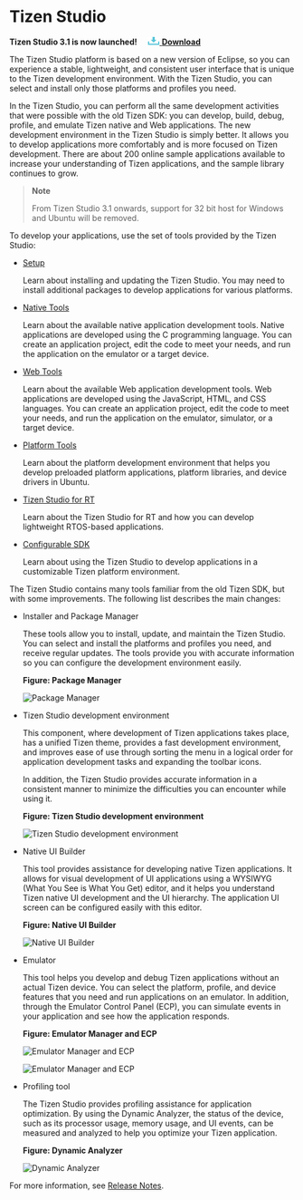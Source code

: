 # Tizen Studio

**Tizen Studio 3.1 is now launched!**&nbsp;&nbsp;&nbsp;&nbsp;&nbsp;[![Download](media/ic_docs_download.png)  **Download**](https://developer.tizen.org/development/tizen-studio/download)

The Tizen Studio platform is based on a new version of Eclipse, so you can experience a stable, lightweight, and consistent user interface that is unique to the Tizen development environment. With the Tizen Studio, you can select and install only those platforms and profiles you need.

In the Tizen Studio, you can perform all the same development activities that were possible with the old Tizen SDK: you can develop, build, debug, profile, and emulate Tizen native and Web applications. The new development environment in the Tizen Studio is simply better. It allows you to develop applications more comfortably and is more focused on Tizen development. There are about 200 online sample applications available to increase your understanding of Tizen applications, and the sample library continues to grow.


> **Note**
> 
> From Tizen Studio 3.1 onwards, support for 32 bit host for Windows and Ubuntu will be removed.

To develop your applications, use the set of tools provided by the Tizen Studio:

- [Setup](setup/install-sdk.md)

  Learn about installing and updating the Tizen Studio. You may need to install additional packages to develop applications for various platforms.

- [Native Tools](native-tools/index.md)

  Learn about the available native application development tools. Native applications are developed using the C programming language. You can create an application project, edit the code to meet your needs, and run the application on the emulator or a target device.

- [Web Tools](web-tools/index.md)

  Learn about the available Web application development tools. Web applications are developed using the JavaScript, HTML, and CSS languages. You can create an application project, edit the code to meet your needs, and run the application on the emulator, simulator, or a target device.

- [Platform Tools](platform-tools/overview.md)

  Learn about the platform development environment that helps you develop preloaded platform applications, platform libraries, and device drivers in Ubuntu.

- [Tizen Studio for RT](rt-ide/overview.md)

  Learn about the Tizen Studio for RT and how you can develop lightweight RTOS-based applications.

- [Configurable SDK](configurable-sdk/configurable-sdk.md)

  Learn about using the Tizen Studio to develop applications in a customizable Tizen platform environment.


The Tizen Studio contains many tools familiar from the old Tizen SDK, but with some improvements. The following list describes the main changes:


- Installer and Package Manager

  These tools allow you to install, update, and maintain the Tizen Studio. You can select and install the platforms and profiles you need, and receive regular updates. The tools provide you with accurate information so you can configure the development environment easily.


  **Figure: Package Manager**

  ![Package Manager](media/overview_package_manager.png)



- Tizen Studio development environment

  This component, where development of Tizen applications takes place, has a unified Tizen theme, provides a fast development environment, and improves ease of use through sorting the menu in a logical order for application development tasks and expanding the toolbar icons.


  In addition, the Tizen Studio provides accurate information in a consistent manner to minimize the difficulties you can encounter while using it.


  **Figure: Tizen Studio development environment**

  ![Tizen Studio development environment](media/overview_ide.png)


- Native UI Builder

  This tool provides assistance for developing native Tizen applications. It allows for visual development of UI applications using a WYSIWYG (What You See is What You Get) editor, and it helps you understand Tizen native UI development and the UI hierarchy. The application UI screen can be configured easily with this editor.

  **Figure: Native UI Builder**

  ![Native UI Builder](media/overview_ui_builder.png)


- Emulator

  This tool helps you develop and debug Tizen applications without an actual Tizen device. You can select the platform, profile, and device features that you need and run applications on an emulator. In addition, through the Emulator Control Panel (ECP), you can simulate events in your application and see how the application responds.

  **Figure: Emulator Manager and ECP**

  ![Emulator Manager and ECP](media/overview_emulator.png)


  ![Emulator Manager and ECP](media/overview_emulator2.png)


- Profiling tool

  The Tizen Studio provides profiling assistance for application optimization. By using the Dynamic Analyzer, the status of the device, such as its processor usage, memory usage, and UI events, can be measured and analyzed to help you optimize your Tizen application.


  **Figure: Dynamic Analyzer**

  ![Dynamic Analyzer](media/overview_da.png)


For more information, see [Release Notes](release-notes/release-notes.md).
